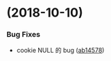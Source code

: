 <a name=""></a>
#  (2018-10-10)


### Bug Fixes

* cookie NULL 的 bug ([ab14578](https://gitee.com/lisgroup/vueBus/commits/ab14578))



